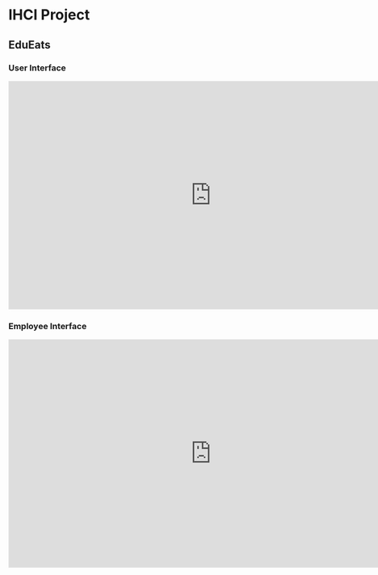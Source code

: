 # IHCI Project
## EduEats
### User Interface
<iframe style="border: 1px solid rgba(0, 0, 0, 0.1);" width="800" height="450" src="https://www.figma.com/embed?embed_host=share&url=https%3A%2F%2Fwww.figma.com%2Fproto%2F5ZMCPGYOSlSSiD3bDExM5S%2FRefined-Hifi%3Ftype%3Ddesign%26node-id%3D1-2310%26t%3DkfAmlolPSP2GdXjy-1%26scaling%3Dscale-down%26page-id%3D0%25253A1%26starting-point-node-id%3D1%25253A2828%26mode%3Ddesign" allowfullscreen></iframe>

### Employee Interface
<iframe style="border: 1px solid rgba(0, 0, 0, 0.1);" width="800" height="450" src="https://www.figma.com/embed?embed_host=share&url=https%3A%2F%2Fwww.figma.com%2Fproto%2FVdLkhsTXpfj3EeDtqcmFgM%2FIHCI-Employee-Interface-(Refined)%3Ftype%3Ddesign%26node-id%3D120-46%26t%3DofYzHovqejje5M96-1%26scaling%3Dmin-zoom%26page-id%3D0%25253A1%26starting-point-node-id%3D195%25253A289%26mode%3Ddesign" allowfullscreen></iframe>
